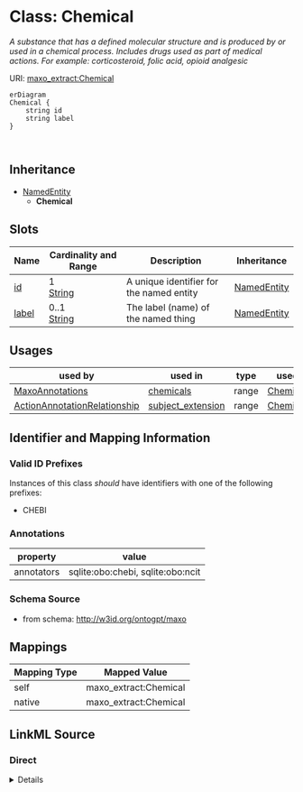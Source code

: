 

# Class: Chemical


_A substance that has a defined molecular structure and is produced by or used in a chemical process. Includes drugs used as part of medical actions. For example: corticosteroid, folic acid, opioid analgesic_





URI: [maxo_extract:Chemical](http://w3id.org/ontogpt/maxoChemical)



```mermaid
erDiagram
Chemical {
    string id  
    string label  
}



```




## Inheritance
* [NamedEntity](NamedEntity.md)
    * **Chemical**



## Slots

| Name | Cardinality and Range | Description | Inheritance |
| ---  | --- | --- | --- |
| [id](id.md) | 1 <br/> [String](String.md) | A unique identifier for the named entity | [NamedEntity](NamedEntity.md) |
| [label](label.md) | 0..1 <br/> [String](String.md) | The label (name) of the named thing | [NamedEntity](NamedEntity.md) |





## Usages

| used by | used in | type | used |
| ---  | --- | --- | --- |
| [MaxoAnnotations](MaxoAnnotations.md) | [chemicals](chemicals.md) | range | [Chemical](Chemical.md) |
| [ActionAnnotationRelationship](ActionAnnotationRelationship.md) | [subject_extension](subject_extension.md) | range | [Chemical](Chemical.md) |






## Identifier and Mapping Information


### Valid ID Prefixes

Instances of this class *should* have identifiers with one of the following prefixes:

* CHEBI






### Annotations

| property | value |
| --- | --- |
| annotators | sqlite:obo:chebi, sqlite:obo:ncit |



### Schema Source


* from schema: http://w3id.org/ontogpt/maxo




## Mappings

| Mapping Type | Mapped Value |
| ---  | ---  |
| self | maxo_extract:Chemical |
| native | maxo_extract:Chemical |







## LinkML Source

<!-- TODO: investigate https://stackoverflow.com/questions/37606292/how-to-create-tabbed-code-blocks-in-mkdocs-or-sphinx -->

### Direct

<details>
```yaml
name: Chemical
id_prefixes:
- CHEBI
annotations:
  annotators:
    tag: annotators
    value: sqlite:obo:chebi, sqlite:obo:ncit
description: 'A substance that has a defined molecular structure and is produced by
  or used in a chemical process. Includes drugs used as part of medical actions. For
  example: corticosteroid, folic acid, opioid analgesic'
from_schema: http://w3id.org/ontogpt/maxo
is_a: NamedEntity

```
</details>

### Induced

<details>
```yaml
name: Chemical
id_prefixes:
- CHEBI
annotations:
  annotators:
    tag: annotators
    value: sqlite:obo:chebi, sqlite:obo:ncit
description: 'A substance that has a defined molecular structure and is produced by
  or used in a chemical process. Includes drugs used as part of medical actions. For
  example: corticosteroid, folic acid, opioid analgesic'
from_schema: http://w3id.org/ontogpt/maxo
is_a: NamedEntity
attributes:
  id:
    name: id
    annotations:
      prompt.skip:
        tag: prompt.skip
        value: 'true'
    description: A unique identifier for the named entity
    comments:
    - this is populated during the grounding and normalization step
    from_schema: http://w3id.org/ontogpt/maxo
    rank: 1000
    identifier: true
    alias: id
    owner: Chemical
    domain_of:
    - NamedEntity
    - Publication
    range: string
    required: true
  label:
    name: label
    annotations:
      owl:
        tag: owl
        value: AnnotationProperty, AnnotationAssertion
    description: The label (name) of the named thing
    from_schema: http://w3id.org/ontogpt/maxo
    aliases:
    - name
    rank: 1000
    slot_uri: rdfs:label
    alias: label
    owner: Chemical
    domain_of:
    - NamedEntity
    range: string

```
</details>
